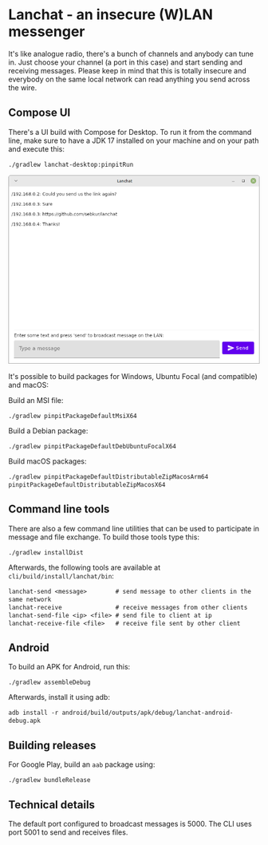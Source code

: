 # Lanchat - an insecure (W)LAN messenger

It's like analogue radio, there's a bunch of channels and anybody can tune in.
Just choose your channel (a port in this case) and start sending and receiving
messages. Please keep in mind that this is totally insecure and everybody on
the same local network can read anything you send across the wire.

## Compose UI

There's a UI build with Compose for Desktop. To run it from the command line,
make sure to have a JDK 17 installed on your machine and on your path and
execute this:

    ./gradlew lanchat-desktop:pinpitRun

![](screenshot.png)

It's possible to build packages for Windows, Ubuntu Focal (and compatible)
and macOS:

Build an MSI file:

    ./gradlew pinpitPackageDefaultMsiX64

Build a Debian package:

    ./gradlew pinpitPackageDefaultDebUbuntuFocalX64

Build macOS packages:

    ./gradlew pinpitPackageDefaultDistributableZipMacosArm64 pinpitPackageDefaultDistributableZipMacosX64

## Command line tools

There are also a few command line utilities that can be used to participate
in message and file exchange. To build those tools type this:

    ./gradlew installDist

Afterwards, the following tools are available at `cli/build/install/lanchat/bin`:

    lanchat-send <message>        # send message to other clients in the same network
    lanchat-receive               # receive messages from other clients
    lanchat-send-file <ip> <file> # send file to client at ip
    lanchat-receive-file <file>   # receive file sent by other client

## Android

To build an APK for Android, run this:

    ./gradlew assembleDebug

Afterwards, install it using adb:

    adb install -r android/build/outputs/apk/debug/lanchat-android-debug.apk

## Building releases

For Google Play, build an `aab` package using:

    ./gradlew bundleRelease

## Technical details

The default port configured to broadcast messages is 5000.
The CLI uses port 5001 to send and receives files.
